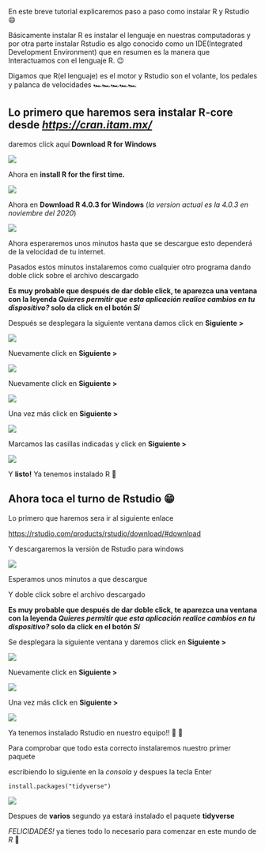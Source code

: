 En este breve tutorial explicaremos paso a paso como instalar R y
Rstudio 😄

Básicamente instalar R es instalar el lenguaje en nuestras computadoras
y por otra parte instalar Rstudio es algo conocido como un
IDE(Integrated Development Environment) que en resumen es la manera que
Interactuamos con el lenguaje R. 😉

Digamos que R(el lenguaje) es el motor y Rstudio son el volante, los
pedales y palanca de velocidades 🏎️🏎️🏎️🏎️🏎️

Lo primero que haremos sera instalar R-core desde *<https://cran.itam.mx/>*
---------------------------------------------------------------------------

daremos click aquí **Download R for Windows**

![](images/Captura%20de%20pantalla%20(23).png)

Ahora en **install R for the first time.**

![](images/Captura%20de%20pantalla%20(28).png)

Ahora en **Download R 4.0.3 for Windows** (*la version actual es la
4.0.3 en noviembre del 2020*)

![](images/Captura%20de%20pantalla%20(22).png)

Ahora esperaremos unos minutos hasta que se descargue esto dependerá de
la velocidad de tu internet.

Pasados estos minutos instalaremos como cualquier otro programa dando
doble click sobre el archivo descargado

**Es muy probable que después de dar doble click, te aparezca una
ventana con la leyenda *Quieres permitir que esta aplicación realice
cambios en tu dispositivo?* solo da click en el botón *Sí***

Después se desplegara la siguiente ventana damos click en **Siguiente
\>**

![](images/Captura%20de%20pantalla%20(15).png)

Nuevamente click en **Siguiente \>**

![](images/Captura%20de%20pantalla%20(16).png)

Nuevamente click en **Siguiente \>**

![](images/Captura%20de%20pantalla%20(17).png)

Una vez más click en **Siguiente \>**

![](images/Captura%20de%20pantalla%20(20).png)

Marcamos las casillas indicadas y click en **Siguiente \>**

![](images/Captura%20de%20pantalla%20(21).png)

Y **listo!** Ya tenemos instalado R 🥳

Ahora toca el turno de Rstudio 😁
--------------------------------

Lo primero que haremos sera ir al siguiente enlace

<https://rstudio.com/products/rstudio/download/#download>

Y descargaremos la versión de Rstudio para windows

![](images/Captura%20de%20pantalla%20(27).png)

Esperamos unos minutos a que descargue

Y doble click sobre el archivo descargado

**Es muy probable que después de dar doble click, te aparezca una
ventana con la leyenda *Quieres permitir que esta aplicación realice
cambios en tu dispositivo?* solo da click en el botón *Sí***

Se desplegara la siguiente ventana y daremos click en **Siguiente \>**

![](images/Captura%20de%20pantalla%20(24).png)

Nuevamente click en **Siguiente \>**

![](images/Captura%20de%20pantalla%20(25).png)

Una vez más click en **Siguiente \>**

![](images/Captura%20de%20pantalla%20(26).png)

Ya tenemos instalado Rstudio en nuestro equipo!! 🥳 🥳

Para comprobar que todo esta correcto instalaremos nuestro primer
paquete

escribiendo lo siguiente en la *consola* y despues la tecla Enter

`install.packages("tidyverse")`

![](images/paquete.gif)

Despues de **varios** segundo ya estará instalado el paquete
**tidyverse**

*FELICIDADES!* ya tienes todo lo necesario para comenzar en este mundo
de *R* 🤗
